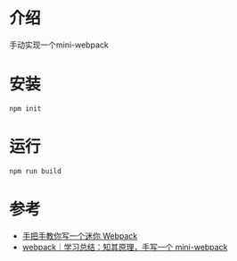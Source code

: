 # 介绍
手动实现一个mini-webpack
# 安装
```npm init```
# 运行
```npm run build```
# 参考
* [手把手教你写一个迷你 Webpack](https://mp.weixin.qq.com/s/vDuOV2OxgJlpk8EmGuVADg)
* [webpack｜学习总结：知其原理，手写一个 mini-webpack](https://juejin.cn/post/7041483613514235934#heading-5)
